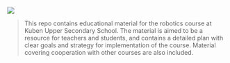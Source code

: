 ![](https://github.com/KvalheimRacing/KubenRobotics/Images/hand.jpg)

>This repo contains educational material for the robotics course at Kuben Upper Secondary School.
The material is aimed to be a resource for teachers and students, and contains a detailed plan with clear goals and strategy for implementation of the course. Material covering cooperation with other courses are also included.
